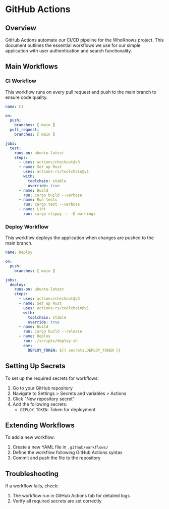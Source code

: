 # GitHub Actions

## Overview

GitHub Actions automate our CI/CD pipeline for the WhoKnows project. This document outlines the essential workflows we use for our simple application with user authentication and search functionality.

## Main Workflows

### CI Workflow

This workflow runs on every pull request and push to the main branch to ensure code quality.

```yaml
name: CI

on:
  push:
    branches: [ main ]
  pull_request:
    branches: [ main ]

jobs:
  test:
    runs-on: ubuntu-latest
    steps:
      - uses: actions/checkout@v3
      - name: Set up Rust
        uses: actions-rs/toolchain@v1
        with:
          toolchain: stable
          override: true
      - name: Build
        run: cargo build --verbose
      - name: Run tests
        run: cargo test --verbose
      - name: Lint
        run: cargo clippy -- -D warnings
```

### Deploy Workflow

This workflow deploys the application when changes are pushed to the main branch.

```yaml
name: Deploy

on:
  push:
    branches: [ main ]

jobs:
  deploy:
    runs-on: ubuntu-latest
    steps:
      - uses: actions/checkout@v3
      - name: Set up Rust
        uses: actions-rs/toolchain@v1
        with:
          toolchain: stable
          override: true
      - name: Build
        run: cargo build --release
      - name: Deploy
        run: ./scripts/deploy.sh
        env:
          DEPLOY_TOKEN: ${{ secrets.DEPLOY_TOKEN }}
```

## Setting Up Secrets

To set up the required secrets for workflows:

1. Go to your GitHub repository
2. Navigate to Settings > Secrets and variables > Actions
3. Click "New repository secret"
4. Add the following secrets:
   - `DEPLOY_TOKEN`: Token for deployment

## Extending Workflows

To add a new workflow:

1. Create a new YAML file in `.github/workflows/`
2. Define the workflow following GitHub Actions syntax
3. Commit and push the file to the repository

## Troubleshooting

If a workflow fails, check:

1. The workflow run in GitHub Actions tab for detailed logs
2. Verify all required secrets are set correctly 